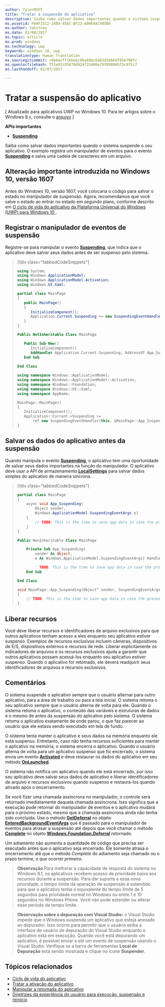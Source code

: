 ```yaml
---
author: TylerMSFT
title: "Tratar a suspensão do aplicativo"
description: Saiba como salvar dados importantes quando o sistema suspende o seu aplicativo.
ms.assetid: F84F1512-24B9-45EC-BF23-A09E0AC985B0
ms.author: twhitney
ms.date: 02/08/2017
ms.topic: article
ms.prod: windows
ms.technology: uwp
keywords: windows 10, uwp
translationtype: Human Translation
ms.sourcegitcommit: c6b64cff1bbebc8ba69bc6e03d34b69f85e798fc
ms.openlocfilehash: f51e92c95676d924725d06e70f098965f3c9f5c7
ms.lasthandoff: 02/07/2017

---
```


# <a name="handle-app-suspend"></a>Tratar a suspensão do aplicativo

\[ Atualizado para aplicativos UWP no Windows 10. Para ler artigos sobre o Windows 8.x, consulte o [arquivo](http://go.microsoft.com/fwlink/p/?linkid=619132) \]

**APIs importantes**

- [**Suspending**](https://msdn.microsoft.com/library/windows/apps/br242341)

Saiba como salvar dados importantes quando o sistema suspende o seu aplicativo. O exemplo registra um manipulador de eventos para o evento [**Suspending**](https://msdn.microsoft.com/library/windows/apps/br242341) e salva uma cadeia de caracteres em um arquivo.

## <a name="important-change-introduced-in-windows-10-version-1607"></a>Alteração importante introduzida no Windows 10, versão 1607

Antes do Windows 10, versão 1607, você colocaria o código para salvar o estado no manipulador de suspensão. Agora, recomendamos que você salve o estado ao entrar no estado em segundo plano, conforme descrito em [O ciclo de vida do aplicativo da Plataforma Universal do Windows (UWP) para Windows 10 ](app-lifecycle.md).

## <a name="register-the-suspending-event-handler"></a>Registrar o manipulador de eventos de suspensão

Registre-se para manipular o evento [**Suspending**](https://msdn.microsoft.com/library/windows/apps/br242341), que indica que o aplicativo deve salvar seus dados antes de ser suspenso pelo sistema.

> [!div class="tabbedCodeSnippets"]
> ```cs
> using System;
> using Windows.ApplicationModel;
> using Windows.ApplicationModel.Activation;
> using Windows.UI.Xaml;
>
> partial class MainPage
> {
>    public MainPage()
>    {
>       InitializeComponent();
>       Application.Current.Suspending += new SuspendingEventHandler(App_Suspending);
>    }
> }
> ```
> ```vb
> Public NotInheritable Class MainPage
>
>    Public Sub New()
>       InitializeComponent()
>       AddHandler Application.Current.Suspending, AddressOf App_Suspending
>    End Sub
>    
> End Class
> ```
> ```cpp
> using namespace Windows::ApplicationModel;
> using namespace Windows::ApplicationModel::Activation;
> using namespace Windows::Foundation;
> using namespace Windows::UI::Xaml;
> using namespace AppName;
>
> MainPage::MainPage()
> {
>    InitializeComponent();
>    Application::Current->Suspending +=
>        ref new SuspendingEventHandler(this, &MainPage::App_Suspending);
> }
> ```

## <a name="save-application-data-before-suspension"></a>Salvar os dados do aplicativo antes da suspensão

Quando manipula o evento [**Suspending**](https://msdn.microsoft.com/library/windows/apps/br242341), o aplicativo tem uma oportunidade de salvar seus dados importantes na função do manipulador. O aplicativo deve usar a API de armazenamento [**LocalSettings**](https://msdn.microsoft.com/library/windows/apps/br241622) para salvar dados simples do aplicativo de maneira síncrona.

> [!div class="tabbedCodeSnippets"]
> ```cs
> partial class MainPage
> {
>     async void App_Suspending(
>         Object sender,
>         Windows.ApplicationModel.SuspendingEventArgs e)
>     {
>         // TODO: This is the time to save app data in case the process is terminated
>     }
> }
> ```
> ```vb
> Public NonInheritable Class MainPage
>
>     Private Sub App_Suspending(
>         sender As Object,
>         e As Windows.ApplicationModel.SuspendingEventArgs) Handles OnSuspendEvent.Suspending
>
>         ' TODO: This is the time to save app data in case the process is terminated
>     End Sub
>
> End Class
> ```
> ```cpp
> void MainPage::App_Suspending(Object^ sender, SuspendingEventArgs^ e)
> {
>     // TODO: This is the time to save app data in case the process is terminated
> }
> ```

## <a name="release-resources"></a>Liberar recursos

Você deve liberar recursos e identificadores de arquivo exclusivos para que outros aplicativos tenham acesso a eles enquanto seu aplicativo estiver suspenso. Exemplos de recursos exclusivos incluem câmeras, dispositivos de E/S, dispositivos externos e recursos de rede. Liberar explicitamente os indicadores de arquivos e os recursos exclusivos ajuda a garantir que outros aplicativos possam acessá-los enquanto seu aplicativo estiver suspenso. Quando o aplicativo for retomado, ele deverá readquirir seus identificadores de arquivos e recursos exclusivos.

## <a name="remarks"></a>Comentários

O sistema suspende o aplicativo sempre que o usuário alternar para outro aplicativo, para a área de trabalho ou para a tela inicial. O sistema retoma o seu aplicativo sempre que o usuário alterna de volta para ele. Quando o sistema retoma o aplicativo, o conteúdo das variáveis e estruturas de dados é o mesmo de antes da suspensão do aplicativo pelo sistema. O sistema retoma o aplicativo exatamente de onde parou, o que faz parecer ao usuário que ele estava sendo executado em tela de fundo.

O sistema tenta manter o aplicativo e seus dados na memória enquanto ele está suspenso. Entretanto, caso não tenha recursos suficientes para manter o aplicativo na memória, o sistema encerra o aplicativo. Quando o usuário alterna de volta para um aplicativo suspenso que foi encerrado, o sistema envia um evento [**Activated**](https://msdn.microsoft.com/library/windows/apps/br225018) e deve restaurar os dados do aplicativo em seu método [**OnLaunched**](https://msdn.microsoft.com/library/windows/apps/br242335).

O sistema não notifica um aplicativo quando ele está encerrado, por isso seu aplicativo deve salvar seus dados de aplicativo e liberar identificadores de arquivo e recursos exclusivos quando suspenso e restaurá-los quando ativado após o encerramento.

Se você fizer uma chamada assíncrona no manipulador, o controle será retornado imediatamente daquela chamada assíncrona. Isso significa que a execução pode retornar do manipulador de eventos e o aplicativo mudará para o próximo estado, mesmo que a chamada assíncrona ainda não tenha sido concluída. Use o método [**GetDeferral**](http://aka.ms/Kt66iv) no objeto [**EnteredBackgroundEventArgs**](http://aka.ms/Ag2yh4) que é passado para o manipulador de eventos para atrasar a suspensão até depois que você chamar o método [**Complete**](https://msdn.microsoft.com/library/windows/apps/windows.foundation.deferral.complete.aspx) no objeto [**Windows.Foundation.Deferral**](https://msdn.microsoft.com/library/windows/apps/windows.foundation.deferral.aspx) retornado.

Um adiamento não aumenta a quantidade de código que precisa ser executado antes que o aplicativo seja encerrado. Ele somente atrasa o encerramento até que o método *Complete* do adiamento seja chamado ou o prazo termine, *o que ocorrer primeiro*.

> **Observação**  Para melhorar a capacidade de resposta do sistema no Windows 8.1, os aplicativos recebem acesso de prioridade baixa aos recursos durante a suspensão. Para dar suporte a essa nova prioridade, o tempo limite da operação de suspensão é estendido para que o aplicativo tenha o equivalente do tempo limite de 5 segundos para prioridade normal no Windows ou entre 1 e 10 segundos no Windows Phone. Você não pode estender ou alterar esse período de tempo limite.

> **Observação sobre a depuração com Visual Studio:**  o Visual Studio impede que o Windows suspenda um aplicativo que esteja anexado ao depurador. Isso ocorre para permitir que o usuário exiba a interface de usuário de depuração do Visual Studio enquanto o aplicativo está em execução. Quando você está depurando um aplicativo, é possível enviar a ele um evento de suspensão usando o Visual Studio. Verifique se a barra de ferramentas **Local de Depuração** está sendo mostrada e clique no ícone **Suspender**.

## <a name="related-topics"></a>Tópicos relacionados

* [Ciclo de vida do aplicativo](app-lifecycle.md)
* [Tratar a ativação do aplicativo](activate-an-app.md)
* [Manipular a retomada do aplicativo](resume-an-app.md)
* [Diretrizes da experiência do usuário para execução, suspensão e reinício](https://msdn.microsoft.com/library/windows/apps/dn611862)


 

 

